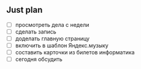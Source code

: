 ## Just plan
- [ ] просмотреть дела с недели 
- [ ] сделать запись 
- [ ] доделать главную страницу 
- [ ] включить в шаблон Яндекс.музыку
- [ ] составить карточки из билетов информатика
- [ ] сегодня обсудить

